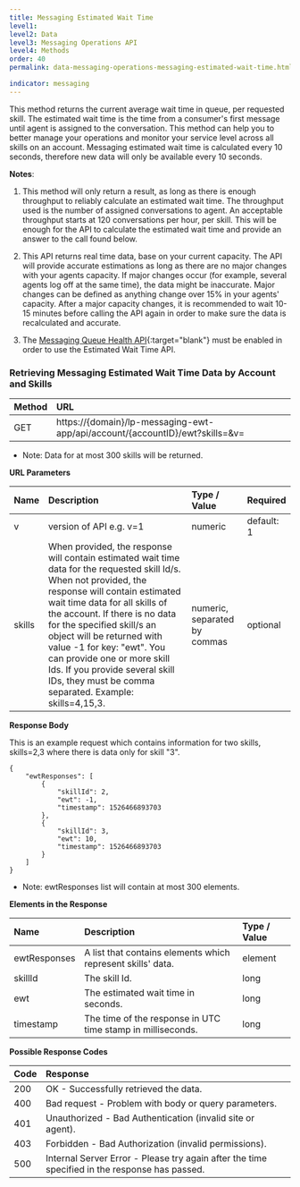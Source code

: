 ```yaml
---
title: Messaging Estimated Wait Time
level1:
level2: Data
level3: Messaging Operations API
level4: Methods
order: 40
permalink: data-messaging-operations-messaging-estimated-wait-time.html

indicator: messaging
---
```


This method returns the current average wait time in queue, per requested skill. The estimated wait time is the time from a consumer's first message until agent is assigned to the conversation. This method can help you to better manage your operations and monitor your service level across all skills on an account. Messaging estimated wait time is calculated every 10 seconds, therefore new data will only be available every 10 seconds.

**Notes**:

1. This method will only return a result, as long as there is enough throughput to reliably calculate an estimated wait time. The throughput used is the number of assigned conversations to agent. An acceptable throughput starts at 120 conversations per hour, per skill. This will be enough for the API to calculate the estimated wait time and provide an answer to the call found below.

2. This API returns real time data, base on your current capacity. The API will provide accurate estimations as long as there are no major changes with your agents capacity. If major changes occur (for example, several agents log off at the same time), the data might be inaccurate. Major changes can be defined as anything change over 15% in your agents' capacity. After a major capacity changes, it is recommended to wait 10-15 minutes before calling the API again in order to make sure the data is recalculated and accurate.

3. The [Messaging Queue Health API](data-messaging-operations-messaging-queue-health.html){:target="blank"} must be enabled in order to use the Estimated Wait Time API.

### Retrieving Messaging Estimated Wait Time Data by Account and Skills

| Method | URL |
| :--- | :--- |
| GET | https://{domain}/lp-messaging-ewt-app/api/account/{accountID}/ewt?skills=<skillIDs>&v=<version> |

 - Note: Data for at most 300 skills will be returned.

**URL Parameters**

| Name | Description | Type / Value | Required |
| :----- | :-------------- | :-------------- | :--- |
| v | version of API e.g. v=1 | numeric | default: 1 |
| skills | When provided, the response will contain estimated wait time data for the requested skill Id/s. When not provided, the response will contain estimated wait time data for all skills of the account. If there is no data for the specified skill/s an object will be returned with value -1 for key: "ewt". You can provide one or more skill Ids. If you provide several skill IDs, they must be comma separated. Example: skills=4,15,3. | numeric, separated by commas | optional |

**Response Body**

This is an example request which contains information for two skills, skills=2,3 where there is data only for skill "3".

    {
        "ewtResponses": [
            {
                "skillId": 2,
                "ewt": -1,
                "timestamp": 1526466893703
            },
            {
                "skillId": 3,
                "ewt": 10,
                "timestamp": 1526466893703
            }
        ]
    }

 - Note: ewtResponses list will contain at most 300 elements.

**Elements in the Response**

| Name | Description | Type / Value |
| :----- | :------------- | :-------------- |
| ewtResponses | A list that contains elements which represent skills' data. | element |
| skillId | The skill Id. | long |
| ewt | The estimated wait time in seconds. | long |
| timestamp | The time of the response in UTC time stamp in milliseconds. | long |

**Possible Response Codes**

| Code | Response |
| :----- | :--------- |
| 200 | OK - Successfully retrieved the data. |
| 400 | Bad request - Problem with body or query parameters. |
| 401 | Unauthorized - Bad Authentication (invalid site or agent). |
| 403 | Forbidden - Bad Authorization (invalid permissions). |
| 500 | Internal Server Error - Please try again after the time specified in the response has passed. |
